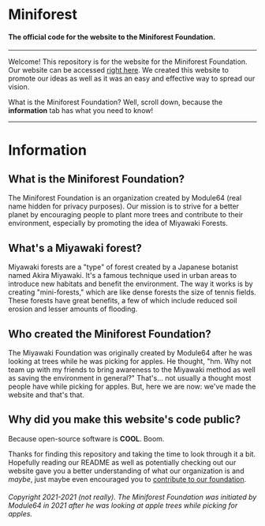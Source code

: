# Miniforest
#### The official code for the website to the Miniforest Foundation.
____
Welcome! This repository is for the website for the Miniforest Foundation. Our website can be accessed [right here](https://miniforest.coefficient.repl.co/). We created this website to promote our ideas as well as it was an easy and effective way to spread our vision.

What is the Miniforest Foundation? Well, scroll down, because the **information** tab has what you need to know!
____

# Information
## What is the Miniforest Foundation?
The Miniforest Foundation is an organization created by Module64 (real name hidden for privacy purposes). Our mission is to strive for a better planet by encouraging people to plant more trees and contribute to their environment, especially by promoting the idea of Miyawaki Forests.
## What's a Miyawaki forest?
Miyawaki forests are a "type" of forest created by a Japanese botanist named Akira Miyawaki. It's a famous technique used in urban areas to introduce new habitats and benefit the environment. The way it works is by creating "mini-forests," which are like dense forests the size of tennis fields. These forests have great benefits, a few of which include reduced soil erosion and lesser amounts of flooding.
## Who created the Miniforest Foundation?
The Miyawaki Foundation was originally created by Module64 after he was looking at trees while he was picking for apples. He thought, "hm. Why not team up with my friends to bring awareness to the Miyawaki method as well as saving the environment in general?" That's... not usually a thought most people have while picking for apples. But, here we are now: we've made the website and that's that.
## Why did you make this website's code public?
Because open-source software is **COOL**. Boom.

Thanks for finding this repository and taking the time to look through it a bit. Hopefully reading our README as well as potentially checking out our website gave you a better understanding of what our organization is and *maybe*, just maybe even encouraged you to [contribute to our foundation](https://miniforest.coefficient.repl.co/contribute).

###### Copyright 2021-2021 (not really). The Miniforest Foundation was initiated by Module64 in 2021 after he was looking at apple trees while picking for apples.
